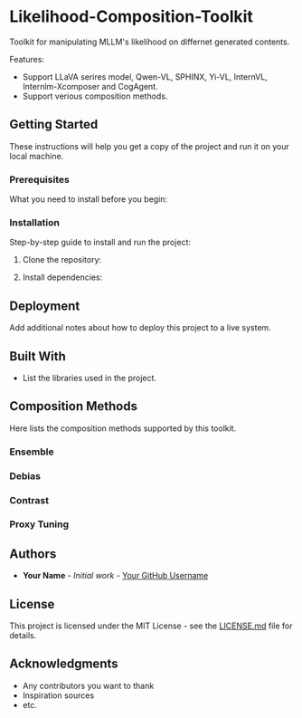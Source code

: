 # Likelihood-Composition-Toolkit
Toolkit for manipulating MLLM's likelihood on differnet generated contents.

Features:

- Support LLaVA serires model, Qwen-VL, SPHINX, Yi-VL, InternVL, Internlm-Xcomposer and CogAgent.
- Support verious composition methods.

## Getting Started

These instructions will help you get a copy of the project and run it on your local machine.

### Prerequisites

What you need to install before you begin:


### Installation

Step-by-step guide to install and run the project:

1. Clone the repository:

2. Install dependencies:


## Deployment

Add additional notes about how to deploy this project to a live system.

## Built With

- List the libraries used in the project.

## Composition Methods

Here lists the composition methods supported by this toolkit.

### Ensemble

### Debias

### Contrast

### Proxy Tuning

## Authors

- **Your Name** - *Initial work* - [Your GitHub Username](https://github.com/yourusername)

## License

This project is licensed under the MIT License - see the [LICENSE.md](LICENSE.md) file for details.

## Acknowledgments

- Any contributors you want to thank
- Inspiration sources
- etc.
